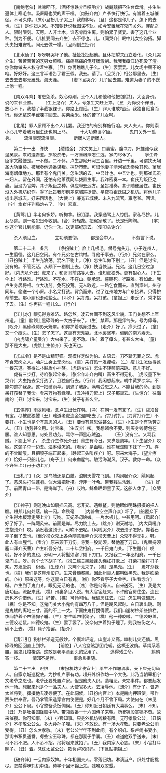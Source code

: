 <!-- { "loadSidebar": true } -->
　　【南鲍老催】唏唏吓吓。〔酒杯惊跌介旦哎哟介〕战兢兢把不住台盘滑。扑生生遍体上寒毛乍。吸厮厮也哭的声干哑。〔内鼓介内〕卢爷快行快行。有旨着五城催促。不可久停。〔末小旦扮儿子哭上〕我的爹呵。〔旦〕这都是你儿子。怎下的去也。〔生〕是你妇人家。不知朝廷说我图谋不轨。如今安置我在鬼门关外。罪配之人。限时限刻。天呵。人非土木。谁忍骨肉生离。则怕累了贤妻。害了这几个业种。到为不便。〔儿扯要同去介生〕去不得也。儿。〔同哭介〕眼中儿女空钩搭。脚头夫妇难安札。同死去做一榻。〔旦闷倒生扯介〕 

　　【北水仙子】呀呀呀哭坏了他。扯扯扯扯起他。且休把望夫山立着化。〔众儿哭介生〕苦苦苦苦的这男女煎喳。痛痛痛痛的俺肝肠激刮。我我我瘴江边死没了渣。你你你做夫人权守着生寡。〔旦〕你再瞧瞧儿子么。〔生〕罢罢罢。儿女场中替不的咱。好好好。这三言半语吿了君王假。我去。请了。〔旦哭介〕相公那里去。〔生〕去去去去那无雁处。海天涯。 
　　〔虚下旦哭介〕儿子回去罢。难道为妻子的不送上他一程。 

　　【南双斗鸡】君恩免杀。奴心似剐。没个人儿和他和他把包袱打。大臣身价。说的来长业煞。 
　　〔生上见介〕夫人。你怎生又赶上来。〔旦〕为你没个伴当。放心不下。我袖了半截银锞子。你路上顾觅。〔生〕罪人谁敢相近。我独自觅食而行。你还拿这半截锞子回去。买柴籴米。休的苦了儿女呵。 

　　【北尾】罪人家顾不出个人儿罢。我还怕的有别样施行咱。夫人夫人。你则索小心儿守着我万里生还也朝上马。 
　　十大功劳误宰臣。　　　　鬼门关外一孤身。 
　　流泪眼观流泪眼。　　　　断肠人送断肠人。 

　　第二十一出　谗快 
　　【缕缕金】〔宇文笑上〕口裏蜜。腹中刀。奸雄谁似我逞英豪。来的遵吾道。那般痴老。一万重烟瘴怎生逃。家门尽休了。 
　　学生谗臣宇文融便是。一不做。二不休。卢生那厮开河三百里。开边一千里。可谓扶天翊圣大功臣矣。被我奏他通番谋叛。押斩市曹。可恨他妻子淸河崔氏奏免其死。窜居海南烟瘴地方。那里有个鬼门关。怎生活的去。中吾计也。中吾计也。则那崔氏虽一妇人。留在外间。还怕有他萧裴同年拨置生事。我昨密奏一本。崔氏乃叛臣之妻。当没为官婢。其子叛臣之种。俱应窜去远方。圣旨准奏。其子随便居住。崔氏没入外机坊织作。得了此旨我卽刻差京城巡捉使。星夜将崔氏囚之机坊。将他儿子捻出京城去。好来回话也。〔大使上〕兼充五城使。未入九流官。禀老爷。回话。〔宇〕拿崔氏到局坊去了。〔使〕容禀。 

　　【黄莺儿】半老尙多娇。听拘拿。粉泪漂。我穿通驾上人惊倒。家私尽抄。儿女尽逃。则一名犯妇今收到。〔合〕好轻敲。把寃家散了。长是乐陶陶。 
　　〔宇〕你这个官儿到能事。记你一功。送吏部纪录去。〔使叩头谢介〕 

　　杀人须见血。　　　　立功须要彻。 
　　都是会中人。　　　　不劳言下说。 

　　第二十二出　备苦 
　　〔净扮贼上〕脸上几根毛。僭号鬼头刀。小子连州人。一生翦径。这几日空闲。有个兄弟在古梅村。寻他干事去。〔行介〕兄弟在家么。〔丑扮贼上〕半生光浪荡。混名下剔上。〔净〕怎生叫做下剔上。〔丑〕但是讨宝。没有的。不管死活。从颏下一剔剔上去。〔净〕快当快当。兄弟。这几日空过怎好。〔内虎吼介丑〕虎来了。和哥哥前路等人去。谁知虎狼外。更有狠心人。〔下生伞上〕行路难。行路难。不在水。不在山。朝承恩。暮赐死。行路难。有如此。我卢生身居将相。立大功劳。免死投荒。无人敢近。一路乞食而来。直到潭州。州守同年。偷送一个小厮。小名呆打孩。背负而来。过了连州地方与广东接界。只得拚命前去。那小厮也走动些么。〔叫介〕呆打孩。呆打孩。〔童担上〕走乏了。秀才挑了去。〔生〕你再挑一程儿么。〔行介〕 

　　【江儿水】眼见得身难济。路怎熬。凌云台画不到这风尘貌。玉门关想不上厓州道。〔童〕脑领上黑碌碌的一大古子来了。〔生〕禁声。那是瘴气头。号为瘴母。〔叹介〕黑碌碌瘴影天笼罩。和你护着嘴鼻过去。〔走介〕好了。瘴头过了。〔童〕又一个瘴头。〔生〕怎了怎了。这裏有天难靠。北地裏坚牢。偏到的南方寿夭。 
　　〔内虎啸介童哭介〕大虫来了。走不动。〔生〕着了瘴么。有甚么大虫。〔童〕那不是大虫。〔虎跳上生惊介〕天也天也。 

　　【忒忒令】是不是山精野猫。观模样定然为豹。古语云。刀不斩无罪之汉。虎不食无肉之人。咱卢生身上无肉也。〔童〕呆打孩一发瘦哩。〔生〕瘦书生怎做得这一餐东道。赛得过扑赵盾小神獒。〔虎跳介生〕怎生不转额前来跳。意儿不好。 
　　虎有三步打。待咱张起伞来。〔张伞作斗介内叫〕畜生不得无礼。〔虎咬童下生哭介〕大虫拖去呆打孩了。且独自行去。〔行介〕我闲想起来。朝中黄罗凉伞。不能勾遮护我身。这一把破雨伞。到遮了我身。满朝受恩之人。不能替我的命。到是呆打孩替了我命。看来万物有缘哩。〔丑净持刀赶上〕汉子那裏去。〔生惊介〕往海南的〔丑〕讨宝来。讨宝来。〔生〕贫子有甚么宝。 

　　【五供养】雨衣风帽。念卢生出仕在朝。〔净〕在朝一发有宝了。〔生〕些须曾有宝。尽被虎狼饕〔丑〕难道老虎连金银都吃去了。讨打讨打。〔刀背打介生〕不要打。小生也是个有意思的人。〔丑〕要你有意思做甚么。〔生〕小生是个有功劳之人。〔丑〕功劳甚么用。讨宝来。〔生叹介〕咳。我想诸余不要。则买身钱荷包在腰。谁人知意思。何处显功劳。骂你一声黑心贼盗。 
　　〔丑〕没有宝。又骂我贼。下剔上宰了。〔杀生介生作死介丑〕前生有今日。来岁是周年。〔下生醒介〕哎哟。这颈子歪一边去。湿淋侵怎的。〔看介〕是血哩。谁在我颈颏下抹了一刀。喜的不曾断喉。且把颈子端正起来。〔踭起正头叫疼介〕呀。原来大海子。〔望介疼介〕恰好一只船儿也。〔舟子上〕何来血腥气。触污海潮风。汉子。救你一命。〔众不许生上介舟子劝上介〕 

　　【玉札子】〔众〕是乌艚还是白艚。浪崩天雪花飞到。〔内风起介众〕飓风起了。恶风头打住蓬梢。似大海把针捞。浮萍一叶希。带我残生浩渺。 
　　〔生〕好了。前面靑山一带。是海岸了。〔舟〕哎哟。鲸鱼晒翅黑了天。这船人休了。〔众哭介〕 

　　【江神子】则道晚山如扇插云高。怎开交。遇鲸鳌。则他眼似明珠摄摄的把人瞧。翅邦儿何处落。纔一闪。命秋毫 
　　〔内普鲁空空声介众〕坏了。〔船覆众下介生得木板漂走哭上介〕哎哟。天妃圣母娘娘。一片木板儿。中甚用呵。〔风起介〕好了好了。一阵飓风来。前面是岸。尽力跳上去。〔跳介〕谢天谢地。〔内大风吼介生抱颈介〕哎。紧巴着这颈子。可吹不去呢。〔风吼哭介〕吹去颈子怎好。靠着石亭子倒了去也。〔倒介扮众鬼上各色随意舞弄介末扮天曹上〕众鬼不得无礼。呀。此人有血腥气。〔看介〕原来颏下刀伤。将我一股髭须。替他塞了刀口。〔鬼替挦须塞口诨介天曹〕卢生听吾分付。二十年丞相府。一千日鬼门关。〔下生醒介〕哎哟。好不多的鬼也。分明一人将髭须塞了颏下刀口。又报我二十年丞相府。一千日鬼门关。呀。眞个长下胡子了。〔扮二樵夫黑脸蓬头绳扛打歌上〕打柴打柴打打子柴。万鬼堂前一树槐。〔生惊介〕又两个鬼来了。〔樵〕是黑鬼。〔生〕一发吓杀我也。〔樵〕我们是这崖州蛮户。生来骨髓都黑。因此州裏人都叫做黑鬼。我是砍柴的。〔生〕原来这等。你这裏白日有鬼。〔樵〕你不看亭子大金字。〔生看念介〕呀。卢生到了鬼门关。眼见无活的也。〔樵〕你是何等人。自来送死。〔生〕我是大唐功臣。流配来此。〔樵〕州裏多见人说。有大官宦赶来。不许他官房住坐。连民房也不许借他。〔生〕好苦。〔樵〕可怜可怜。我碉房住去。〔生〕怎生叫做碉房。〔樵〕你是不知。这鬼门关大小鬼约有四万八千。但是飓风起时。白日裏出跳。则是鬼矮的离地三寸。高的不上一丈。下面住鬼打搅得荒。我们山崖树杪架些排栏。夜间护着个四德狗子睡。〔生〕怎生叫四德狗子。〔樵〕他一德咬贼。二德咬野兽。三德咬老鼠。四德咬鬼。〔生〕罢了罢了。没奈何护着狗子睡了。则我被伤之人。碉不上去。〔樵〕绳子抬罢。〔抬介〕 

　　【淸江引】狗排栏架造无般妙。个裏难轻造。山崖斗又高。棘刺儿尖还俏。黑碌碌的回回直上到杪。 
　　【前腔】八人抬坌煞那团花轿。这样还波俏。草绳系着腰。黑鬼儿梭梭跳。这敢是老平章到头的受用了。 
　　逃得残生命。　　　　鹪鹩寄一枝。 
　　情知不是伴。　　　　事急且相随。 

　　第二十三出　织恨 
　　〔末扮机坊大使官上〕平生不作皱眉事。天下应无切齿人。自家京城巡捉使。为抄札卢家有功。超升外织作坊一个大使。此乃当朝宰相宇文老爷之恩也。老爷还要处置卢家。但是他夫人织。造粗恶。未完事件。都要起发他一场。想起来也是个一品夫人。大使官多大。去凌辱他。〔想介〕有计了。督造太监将到。撺掇他去凌辱便了。在此伺候。〔丑扮内官上〕本是南内押班使。带作西头供奉官。吾乃掌管织造穿宫内使便是。好几个月不曾下局。大使何在〔末见介〕公公下局。小官整备茶饭伺候。〔丑〕你知近日朝廷有大喜事么。〔末〕不知。〔丑〕乃是吐番国降顺中华。带领西番一十六国侍子来朝。所费锦段赏犒不赀。故来催攒。你可知事。〔末〕小官知事。只是外机坊钱粮有限。无可孝敬公公。〔丑恼介〕不孝敬公公么。多大孙孙子哩。〔末〕不敢说。有一场大孝敬。只要老公公消受得。〔丑〕怎么大孝敬。〔末〕老公公半年不到此间。有个织妇。系卢尙书妻小。那尙书积贯通番。得些宝玉珍珠。都在那妻子手裏。〔丑〕难道他双手送来。〔末〕马不吊不肥。人不吊不招。吊将起来就招了。〔丑〕我内家人心慈。〔末〕小官打耳眯子。〔丑〕着。凭仗太监公公。欺负卢家妈妈。〔下旦贴抱锦上〕 

　　【破齐阵】一旦内家奴婢。十年相国夫人。零落归坊。淋漓当户。织处寸肠挑尽。怎禁得吚轧机中语。待学个回环锦上文。残啼双翠颦。 
